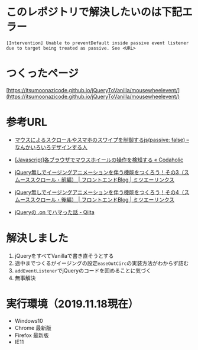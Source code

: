 # このレポジトリで解決したいのは下記エラー

`[Intervention] Unable to preventDefault inside passive event listener due to target being treated as passive. See <URL>`

# つくったページ

[https://itsumoonazicode.github.io/jQueryToVanilla/mousewheelevent/](https://itsumoonazicode.github.io/jQueryToVanilla/mousewheelevent/)

# 参考URL

- [マウスによるスクロールやスマホのスワイプを制御するjs(passive: false) – なんかいろいろデザインする人](https://reiwinn-web.net/2018/05/21/マウスによるスクロールやスマホのスワイプを制/)
- [[Javascript]各ブラウザでマウスホイールの操作を検知する « Codaholic](http://codaholic.org/?p=1139)

- [jQuery無しでイージングアニメーションを伴う機能をつくろう！その3（スムーススクロール・前編） | フロントエンドBlog | ミツエーリンクス](https://www.mitsue.co.jp/knowledge/blog/frontend/201801/18_1027.html)
- [jQuery無しでイージングアニメーションを伴う機能をつくろう！その4（スムーススクロール・後編） | フロントエンドBlog | ミツエーリンクス](https://www.mitsue.co.jp/knowledge/blog/frontend/201802/19_1618.html)

- [jQueryの .on でハマった話 - Qiita](https://qiita.com/mikene_koko/items/1bad20518cc7408bbbf9)

# 解決しました

1. jQueryをすべてVanillaで書き直そうとする
2. 途中までつくるがイージングの設定`easeOutCirc`の実装方法がわからず詰む
3. `addEventListener`でjQueryのコードを囲めることに気づく
4. 無事解決

# 実行環境（2019.11.18現在）

- Windows10
- Chrome 最新版
- Firefox 最新版
- IE11